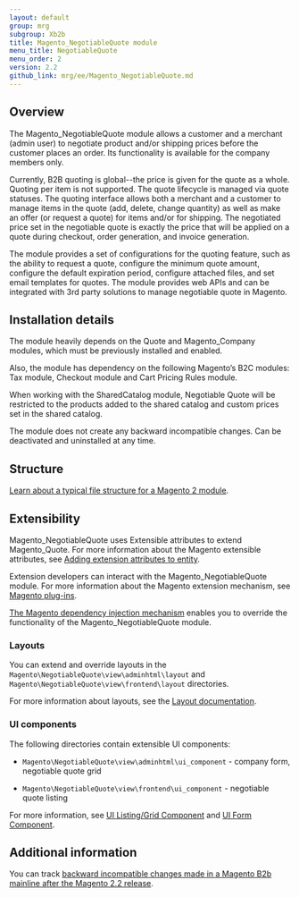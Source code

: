 ```yaml
---
layout: default
group: mrg
subgroup: Xb2b
title: Magento_NegotiableQuote module
menu_title: NegotiableQuote
menu_order: 2
version: 2.2
github_link: mrg/ee/Magento_NegotiableQuote.md
---
```


## Overview

The Magento_NegotiableQuote module allows a customer and a merchant (admin user) to negotiate product and/or shipping prices before the customer places an order. Its functionality is available for the company members only.

Currently, B2B quoting is global--the price is given for the quote as a whole. Quoting per item is not supported. The quote lifecycle is managed via quote statuses. The quoting interface allows both a merchant and a customer to manage items in the quote (add, delete, change quantity) as well as make an offer (or request a quote) for items and/or for shipping. The negotiated price set in the negotiable quote is exactly the price that will be applied on a quote during checkout, order generation, and invoice generation.

The module provides a set of configurations for the quoting feature, such as the ability to request a quote, configure the minimum quote amount, configure the default expiration period, configure attached files, and set email templates for quotes. The module provides web APIs and can be integrated with 3rd party solutions to manage negotiable quote in Magento.

## Installation details

The module heavily depends on the Quote and Magento_Company modules, which must be previously installed and enabled.

Also, the module has dependency on the following Magento’s B2C modules: Tax module, Checkout module and Cart Pricing Rules module.

When working with the SharedCatalog module, Negotiable Quote will be restricted to the products added to the shared catalog and custom prices set in the shared catalog.

The module does not create any backward incompatible changes. Can be deactivated and uninstalled at any time.

## Structure

[Learn about a typical file structure for a Magento 2 module]({{page.baseurl}}extension-dev-guide/build/module-file-structure.html).

## Extensibility

Magento_NegotiableQuote uses Extensible attributes to extend Magento_Quote. For more information about the Magento extensible attributes, see [Adding extension attributes to entity]({{page.baseurl}}extension-dev-guide/extension_attributes/adding-attributes.html).

Extension developers can interact with the Magento_NegotiableQuote module. For more information about the Magento extension mechanism, see [Magento plug-ins]({{page.baseurl}}extension-dev-guide/plugins.html).

[The Magento dependency injection mechanism]({{page.baseurl}}extension-dev-guide/depend-inj.html) enables you to override the functionality of the Magento_NegotiableQuote module.

### Layouts

You can extend and override layouts in the `Magento\NegotiableQuote\view\adminhtml\layout` and `Magento\NegotiableQuote\view\frontend\layout` directories.

For more information about layouts, see the [Layout documentation]({{page.baseurl}}frontend-dev-guide/layouts/layout-overview.html).

### UI components

The following directories contain extensible UI components:

* `Magento\NegotiableQuote\view\adminhtml\ui_component` -  company form, negotiable quote grid

* `Magento\NegotiableQuote\view\frontend\ui_component` - negotiable quote listing

For more information, see [UI Listing/Grid Component]({{page.baseurl}}ui-components/ui-listing-grid.html) and [UI Form Component]({{page.baseurl}}ui_comp_guide/components/ui-form.html).

## Additional information

You can track [backward incompatible changes made in a Magento B2b mainline after the Magento 2.2 release](http://devdocs.magento.com/guides/v2.2/release-notes/changes/b2b_changes.html).
